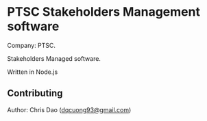 # PTSC Stakeholders Management software

Company: PTSC.

Stakeholders Managed software.

Written in Node.js

## Contributing

Author: Chris Dao (dqcuong93@gmail.com)
